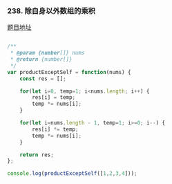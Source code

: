 ### 238. 除自身以外数组的乘积

[题目地址](https://leetcode-cn.com/problems/product-of-array-except-self/submissions/)

```javascript

/**
 * @param {number[]} nums
 * @return {number[]}
 */
var productExceptSelf = function(nums) {
    const res = [];

    for(let i=0, temp=1; i<nums.length; i++) {
        res[i] = temp;
        temp *= nums[i];
    }

    for(let i=nums.length - 1, temp=1; i>=0; i--) {
        res[i] *= temp;
        temp *= nums[i];
    }

    return res;
};

console.log(productExceptSelf([1,2,3,4]));

```